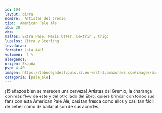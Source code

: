 ```yaml
---
id: 104
layout: birra
nombre:  Artistas del Gremio
tipo:  American Pale Ale
ibu: 20
ebc:  
maltas: Extra Pale, Maris Otter, Dextrin y trigo
lupulos: Citra y Sterling
levaduras:
formato: Lata 44cl
volumen:  4 %
alergenos: 
origen: España
pvp: 4.40 
imagen: https://labodegadellupulo.s3.eu-west-3.amazonaws.com/images/birras/artistasdelgremio.jpg
categoria: [pale_ale]
---
```

¡15 añazos bien se merecen una cerveza! Artistas del Gremio, la charanga con más flow de este y del otro lado del Ebro, quiere brindar con todos sus fans con esta American Pale Ale, casi tan fresca como ellos y casi tan fácil de beber como de bailar al son de sus acordes
